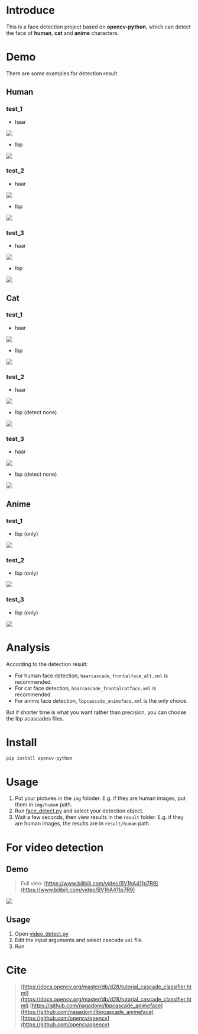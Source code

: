 # Introduce
This is a face detection project based on **opencv-python**, which can detect the face of **human**, **cat** and **anime** characters.

# Demo
There are some examples for detection result.

## Human
### test_1
- haar

![](result/human/test_1/haar.jpg)

- lbp

![](result/human/test_1/lbp.jpg)

### test_2
- haar

![](result/human/test_2/haar.jpg)

- lbp

![](result/human/test_3/lbp.jpg)

### test_3
- haar

![](result/human/test_3/haar.jpg)

- lbp

![](result/human/test_3/lbp.jpg)

## Cat
### test_1
- haar

![](result/cat/test_1/haar.jpg)

- lbp

![](result/cat/test_1/lbp.jpg)
### test_2
- haar

![](result/cat/test_2/haar.jpg)

- lbp (detect none)

![](result/cat/test_2/lbp.jpg)
### test_3
- haar

![](result/cat/test_3/haar.jpg)

- lbp (detect none)

![](result/cat/test_3/lbp.jpg)
## Anime
### test_1
- lbp (only)

![](result/anime/test_1/lbp.jpg)
### test_2
- lbp (only)

![](result/anime/test_2/lbp.jpg)
### test_3
- lbp (only)

![](result/anime/test_3/lbp.jpg)

# Analysis
According to the detection result:
- For human face detection, `haarcascade_frontalface_alt.xml` is recommended.
- For cat face detection, `haarcascade_frontalcatface.xml` is recommended.
- For anime face detection, `lbpcascade_animeface.xml` is the only choice.

But if shorter time is what you want rather than precision, you can choose the lbp acascades files.

# Install
```bash
pip install opencv-python
```

# Usage
1. Put your pictures in the `img` foloder. E.g. if they are human images, put them in `img/human` path.
2. Run [face_detect.py](face_detect.py) and select your detection object.
3. Wait a few seconds, then view results in the `result` folder. E.g. if they are human images, the results are in `result/human` path.

# For video detection
## Demo
> Full vieo: [https://www.bilibili.com/video/BV1hA411p7R9](https://www.bilibili.com/video/BV1hA411p7R9)

![](https://img-blog.csdnimg.cn/20201228165341951.gif#pic_center)
## Usage
1. Open [video_detect.py](video_detect.py)
2. Edit the input arguments and select cascade `xml` file.
3. Run

# Cite
> [https://docs.opencv.org/master/db/d28/tutorial_cascade_classifier.html](https://docs.opencv.org/master/db/d28/tutorial_cascade_classifier.html)
> [https://github.com/nagadomi/lbpcascade_animeface](https://github.com/nagadomi/lbpcascade_animeface)
> [https://github.com/opencv/opencv](https://github.com/opencv/opencv)
